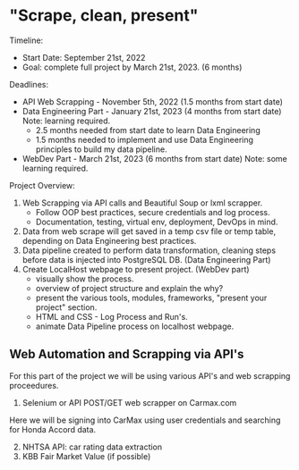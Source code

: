 # "Scrape, clean, present"

Timeline:

* Start Date: September 21st, 2022
* Goal: complete full project by March 21st, 2023. (6 months)

Deadlines:

* API Web Scrapping - November 5th, 2022 (1.5 months from start date)
* Data Engineering Part - January 21st, 2023 (4 months from start date) Note: learning required.
  * 2.5 months needed from start date to learn Data Engineering
  * 1.5 months needed to implement and use Data Engineering principles to build my data pipeline.
* WebDev Part - March 21st, 2023 (6 months from start date) Note: some learning required.

Project Overview:

1. Web Scrapping via API calls and Beautiful Soup or lxml scrapper.
    * Follow OOP best practices, secure credentials and log process.
    * Documentation, testing, virtual env, deployment, DevOps in mind.
2. Data from web scrape will get saved in a temp csv file or temp table, depending on Data Engineering best practices.
3. Data pipeline created to perform data transformation, cleaning steps before data is injected into PostgreSQL DB. (Data Engineering Part)
4. Create LocalHost webpage to present project. (WebDev part)
    * visually show the process.
    * overview of project structure and explain the why?
    * present the various tools, modules, frameworks, "present your project" section.
    * HTML and CSS - Log Process and Run's.
    * animate Data Pipeline process on localhost webpage.

## Web Automation and Scrapping via API's

For this part of the project we will be using various API's and web scrapping proceedures.

1. Selenium or API POST/GET web scrapper on Carmax.com

Here we will be signing into CarMax using user credentials and searching for Honda Accord data.

2. NHTSA API: car rating data extraction
3. KBB Fair Market Value (if possible)
